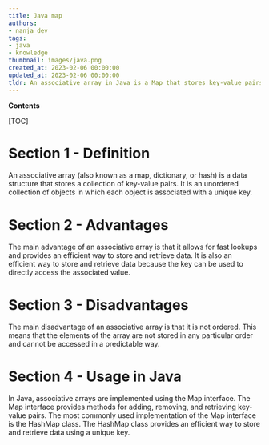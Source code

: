 ```yaml
---
title: Java map
authors:
- nanja_dev
tags:
- java
- knowledge
thumbnail: images/java.png
created_at: 2023-02-06 00:00:00
updated_at: 2023-02-06 00:00:00
tldr: An associative array in Java is a Map that stores key-value pairs.
---
```


**Contents**

[TOC]

# Section 1 - Definition
An associative array (also known as a map, dictionary, or hash) is a data structure that stores a collection of key-value pairs. It is an unordered collection of objects in which each object is associated with a unique key.

# Section 2 - Advantages
The main advantage of an associative array is that it allows for fast lookups and provides an efficient way to store and retrieve data. It is also an efficient way to store and retrieve data because the key can be used to directly access the associated value.

# Section 3 - Disadvantages
The main disadvantage of an associative array is that it is not ordered. This means that the elements of the array are not stored in any particular order and cannot be accessed in a predictable way.

# Section 4 - Usage in Java
In Java, associative arrays are implemented using the Map interface. The Map interface provides methods for adding, removing, and retrieving key-value pairs. The most commonly used implementation of the Map interface is the HashMap class. The HashMap class provides an efficient way to store and retrieve data using a unique key.
